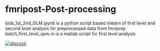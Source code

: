 # fmripost-Post-processing

bids_1st_2nd_GLM.ipynb is a  python script based nilearn of first level and second level analysis for preprocessed data from fmriprep
batch_first_level_spm.m is a matlab script for first level analysis

<td><a href="https://github.com/donghui1119/fmripost/discussions"><img alt="discuss" src="https://camo.githubusercontent.com/e406a82ccda7bcf2a0fcef447975af40b3eeaa28255fd2a5dac02c3f0def5e86/68747470733a2f2f696d672e736869656c64732e696f2f62616467652f4769744875622d44697363757373696f6e732d677265656e3f6c6f676f3d676974687562" data-canonical-src="https://img.shields.io/badge/GitHub-Discussions-green?logo=github" style="max-width: 100%;"></a></td>
